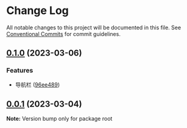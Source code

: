 # Change Log

All notable changes to this project will be documented in this file.
See [Conventional Commits](https://conventionalcommits.org) for commit guidelines.

## [0.1.0](https://github.com/samurais-app/diablo/compare/v0.0.0...v0.1.0) (2023-03-06)


### Features

* 导航栏 ([96ee489](https://github.com/samurais-app/diablo/commit/96ee489dabe41f5db570a494b3d1c03db9c9d95d))



## [0.0.1](https://github.com/samurais-app/diablo/compare/v0.0.0...v0.0.1) (2023-03-04)

**Note:** Version bump only for package root
